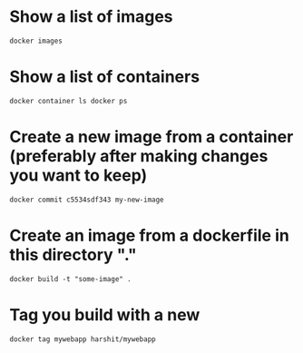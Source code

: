 # Show a list of images
`docker images`

# Show a list of containers
`docker container ls docker ps`

# Create a new image from a container (preferably after making changes you want to keep)
`docker commit c5534sdf343 my-new-image`

# Create an image from a dockerfile in this directory "."
`docker build -t "some-image" .`

# Tag you build with a new
`docker tag mywebapp harshit/mywebapp`
